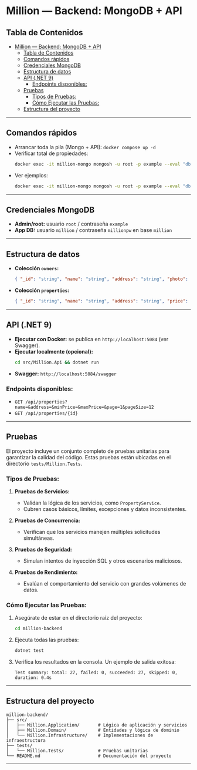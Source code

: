 # Million — Backend: MongoDB + API

## Tabla de Contenidos
- [Million — Backend: MongoDB + API](#million--backend-mongodb--api)
  - [Tabla de Contenidos](#tabla-de-contenidos)
  - [Comandos rápidos](#comandos-rápidos)
  - [Credenciales MongoDB](#credenciales-mongodb)
  - [Estructura de datos](#estructura-de-datos)
  - [API (.NET 9)](#api-net-9)
    - [Endpoints disponibles:](#endpoints-disponibles)
  - [Pruebas](#pruebas)
    - [Tipos de Pruebas:](#tipos-de-pruebas)
    - [Cómo Ejecutar las Pruebas:](#cómo-ejecutar-las-pruebas)
  - [Estructura del proyecto](#estructura-del-proyecto)

---

## Comandos rápidos

- Arrancar toda la pila (Mongo + API): `docker compose up -d`
- Verificar total de propiedades: 
  ```bash
  docker exec -it million-mongo mongosh -u root -p example --eval "db.getSiblingDB('million').properties.countDocuments()"
  ```
- Ver ejemplos:
  ```bash
  docker exec -it million-mongo mongosh -u root -p example --eval "db.getSiblingDB('million').properties.find({}, {name:1,address:1,price:1,_id:0}).limit(5).toArray()"
  ```

---

## Credenciales MongoDB

- **Admin/root:** usuario `root` / contraseña `example`
- **App DB:** usuario `million` / contraseña `millionpw` en base `million`

---

## Estructura de datos

- **Colección `owners`:**
  ```json
  { "_id": "string", "name": "string", "address": "string", "photo": "string", "birthday": "date" }
  ```
- **Colección `properties`:**
  ```json
  { "_id": "string", "name": "string", "address": "string", "price": "number", "codeInternal": "string", "year": "number", "idOwner": "string", "images": [{ "url": "string", "enabled": "boolean" }] }
  ```

---

## API (.NET 9)

- **Ejecutar con Docker:** se publica en `http://localhost:5084` (ver Swagger).
- **Ejecutar localmente (opcional):**
  ```bash
  cd src/Million.Api && dotnet run
  ```
- **Swagger:** `http://localhost:5084/swagger`

### Endpoints disponibles:
- `GET /api/properties?name=&address=&minPrice=&maxPrice=&page=1&pageSize=12`
- `GET /api/properties/{id}`

---

## Pruebas

El proyecto incluye un conjunto completo de pruebas unitarias para garantizar la calidad del código. Estas pruebas están ubicadas en el directorio `tests/Million.Tests`.

### Tipos de Pruebas:
1. **Pruebas de Servicios:**
   - Validan la lógica de los servicios, como `PropertyService`.
   - Cubren casos básicos, límites, excepciones y datos inconsistentes.

2. **Pruebas de Concurrencia:**
   - Verifican que los servicios manejen múltiples solicitudes simultáneas.

3. **Pruebas de Seguridad:**
   - Simulan intentos de inyección SQL y otros escenarios maliciosos.

4. **Pruebas de Rendimiento:**
   - Evalúan el comportamiento del servicio con grandes volúmenes de datos.

### Cómo Ejecutar las Pruebas:
1. Asegúrate de estar en el directorio raíz del proyecto:
   ```bash
   cd million-backend
   ```

2. Ejecuta todas las pruebas:
   ```bash
   dotnet test
   ```

3. Verifica los resultados en la consola. Un ejemplo de salida exitosa:
   ```
   Test summary: total: 27, failed: 0, succeeded: 27, skipped: 0, duration: 0.4s
   ```

---

## Estructura del proyecto

```
million-backend/
├── src/
│   ├── Million.Application/       # Lógica de aplicación y servicios
│   ├── Million.Domain/            # Entidades y lógica de dominio
│   └── Million.Infrastructure/    # Implementaciones de infraestructura
├── tests/
│   └── Million.Tests/             # Pruebas unitarias
└── README.md                      # Documentación del proyecto
```

---
